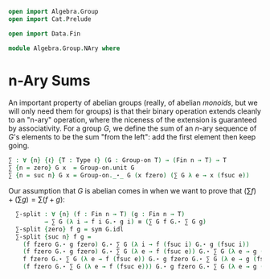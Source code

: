 ```agda
open import Algebra.Group
open import Cat.Prelude

open import Data.Fin

module Algebra.Group.NAry where
```

# n-Ary Sums

An important property of abelian groups (really, of abelian _monoids_,
but we will only need them for groups) is that their binary operation
extends cleanly to an "n-ary" operation, where the niceness of the
extension is guaranteed by associativity. For a group $G$, we define the
sum of an $n$-ary sequence of $G$'s elements to be the sum "from the
left": add the first element then keep going.

```agda
∑ : ∀ {n} {ℓ} {T : Type ℓ} (G : Group-on T) → (Fin n → T) → T
∑ {n = zero} G x  = Group-on.unit G
∑ {n = suc n} G x = Group-on._⋆_ G (x fzero) (∑ G λ e → x (fsuc e))
```

<!--
```agda
module _ {ℓ} {T : Type ℓ} (G : Group-on T) (ab : is-abelian-group G) where
  private module G = Group-on G
```
-->

Our assumption that $G$ is abelian comes in when we want to prove that
$(\sum f) + (\sum g) = \sum (f + g)$:

```agda
  ∑-split : ∀ {n} (f : Fin n → T) (g : Fin n → T)
          → ∑ G (λ i → f i G.⋆ g i) ≡ (∑ G f G.⋆ ∑ G g)
  ∑-split {zero} f g = sym G.idl
  ∑-split {suc n} f g =
    (f fzero G.⋆ g fzero) G.⋆ ∑ G (λ i → f (fsuc i) G.⋆ g (fsuc i))             ≡⟨ ap₂ G._⋆_ refl (∑-split (λ e → f (fsuc e)) (λ e → g (fsuc e))) ⟩
    (f fzero G.⋆ g fzero) G.⋆ ∑ G (λ e → f (fsuc e)) G.⋆ ∑ G (λ e → g (fsuc e)) ≡⟨ G.pullr (G.extendl (ab _ _)) ⟩
    f fzero G.⋆ ∑ G (λ e → f (fsuc e)) G.⋆ g fzero G.⋆ ∑ G (λ e → g (fsuc e))   ≡⟨ G.associative ⟩
    (f fzero G.⋆ ∑ G (λ e → f (fsuc e))) G.⋆ g fzero G.⋆ ∑ G (λ e → g (fsuc e)) ∎
```
